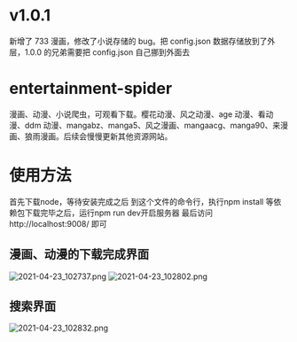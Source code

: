 # v1.0.1

新增了 733 漫画，修改了小说存储的 bug。把 config.json 数据存储放到了外层，1.0.0 的兄弟需要把 config.json 自己挪到外面去

# entertainment-spider

漫画、动漫、小说爬虫，可观看下载。樱花动漫、风之动漫、age 动漫、看动漫、ddm 动漫、mangabz、manga5、风之漫画、mangaacg、manga90、来漫画、狼雨漫画。后续会慢慢更新其他资源网站。

# 使用方法
首先下载node，等待安装完成之后
到这个文件的命令行，执行npm install
等依赖包下载完毕之后，运行npm run dev开启服务器
最后访问 http://localhost:9008/ 即可

## 漫画、动漫的下载完成界面

![2021-04-23_102737.png](https://i.loli.net/2021/04/23/sD5YWvOnSjlCgPo.png)
![2021-04-23_102802.png](https://i.loli.net/2021/04/23/B4q8SUK3wukhVxm.png)

## 搜索界面

![2021-04-23_102832.png](https://i.loli.net/2021/04/23/1OnTQkLemCKEGpU.png)
